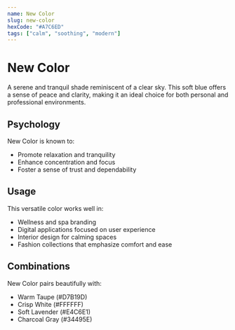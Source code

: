 ```yaml
---
name: New Color
slug: new-color
hexCode: "#A7C6ED"
tags: ["calm", "soothing", "modern"]
---
```


# New Color

A serene and tranquil shade reminiscent of a clear sky. This soft blue offers a sense of peace and clarity, making it an ideal choice for both personal and professional environments.

## Psychology

New Color is known to:
- Promote relaxation and tranquility
- Enhance concentration and focus
- Foster a sense of trust and dependability

## Usage

This versatile color works well in:
- Wellness and spa branding
- Digital applications focused on user experience
- Interior design for calming spaces
- Fashion collections that emphasize comfort and ease

## Combinations

New Color pairs beautifully with:
- Warm Taupe (#D7B19D)
- Crisp White (#FFFFFF)
- Soft Lavender (#E4C6E1)
- Charcoal Gray (#34495E)
